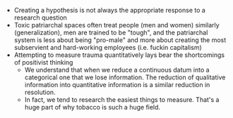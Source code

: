 - Creating a hypothesis is not always the appropriate response to a research question
- Toxic patriarchal spaces often treat people (men and women) similarly (generalization), men are trained to be "tough", and the patriarchal system is less about being "pro-male" and more about creating the most subservient and hard-working employees (i.e. fuckin capitalism)
- Attempting to measure trauma quantitatively lays bear the shortcomings of positivist thinking
  - We understand that when we reduce a continuous datum into a categorical one that we lose information.  The reduction of qualitative information into quantitative information is a similar reduction in resolution.
  - In fact, we tend to research the easiest things to measure.  That's a huge part of why tobacco is such a huge field.
